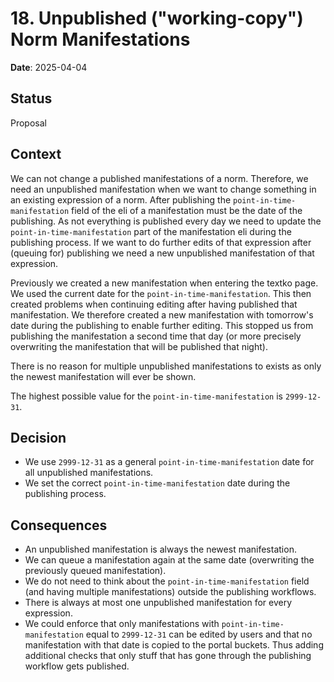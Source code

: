 # 18. Unpublished ("working-copy") Norm Manifestations

**Date**: 2025-04-04

## Status

Proposal

## Context

We can not change a published manifestations of a norm. Therefore, we need an unpublished manifestation when we want to
change something in an existing expression of a norm.
After publishing the `point-in-time-manifestation` field of the eli of a manifestation must be the date of the publishing.
As not everything is published every day we need to update the `point-in-time-manifestation` part of the manifestation eli
during the publishing process. If we want to do further edits of that expression after (queuing for) publishing we need a new
unpublished manifestation of that expression.

Previously we created a new manifestation when entering the textko page. We used the current date for the
`point-in-time-manifestation`. This then created problems when continuing editing after having published that
manifestation. We therefore created a new manifestation with tomorrow's date during the publishing to enable further
editing. This stopped us from publishing the manifestation a second time that day (or more precisely overwriting the
manifestation that will be published that night).

There is no reason for multiple unpublished manifestations to exists as only the newest manifestation will ever be
shown.

The highest possible value for the `point-in-time-manifestation` is `2999-12-31`.

## Decision

- We use `2999-12-31` as a general `point-in-time-manifestation` date for all unpublished manifestations.
- We set the correct `point-in-time-manifestation` date during the publishing process.

## Consequences

- An unpublished manifestation is always the newest manifestation.
- We can queue a manifestation again at the same date (overwriting the previously queued manifestation).
- We do not need to think about the `point-in-time-manifestation` field (and having multiple manifestations) outside the
  publishing workflows.
- There is always at most one unpublished manifestation for every expression.
- We could enforce that only manifestations with `point-in-time-manifestation` equal to `2999-12-31` can be edited by
  users and that no manifestation with that date is copied to the portal buckets. Thus adding additional checks that
  only stuff that has gone through the publishing workflow gets published.
